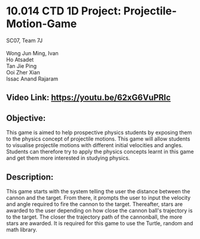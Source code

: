 # 10.014 CTD 1D Project: Projectile-Motion-Game

SC07, Team 7J <br/>  
Wong Jun Ming, Ivan  <br/>
Ho Atsadet  <br/>
Tan Jie Ping  <br/>
Ooi Zher Xian  <br/>
Issac Anand Rajaram  <br/>

## Video Link: https://youtu.be/62xG6VuPRIc <br/>

 
## Objective: <br/>
This game is aimed to help prospective physics students by exposing them to the physics concept of projectile motions. This game will allow students to visualise projectile motions with different initial velocities and angles. Students can therefore try to apply the physics concepts learnt in this game and get them more interested in studying physics. 

## Description: <br/>
This game starts with the system telling the user the distance between the cannon and the target. From there, it prompts the user to input the velocity and angle required to fire the cannon to the target. Thereafter, stars are awarded to the user depending on how close the cannon ball's trajectory is to the target. The closer the trajectory path of the cannonball, the more stars are awarded. It is required for this game to use the Turtle, random and math library. <br/>
